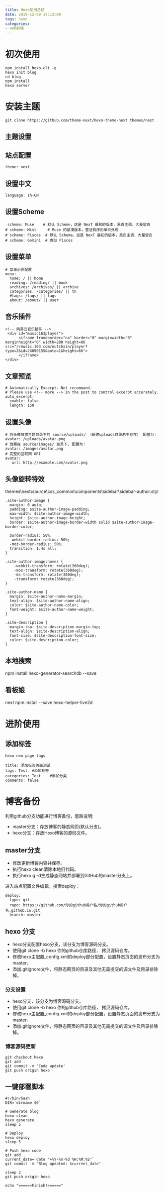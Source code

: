 ```yaml
---
title: Hexo使用总结
date: 2019-12-09 17:13:09
tags: hexo
categories: 
- web前端
---
```



# 初次使用

```
npm install hexo-cli -g
hexo init blog
cd blog
npm install
hexo server
```

# 安装主题

```
git clone https://github.com/theme-next/hexo-theme-next themes/next
```

## 主题设置

## 站点配置

```
theme: next
```

## 设置中文

```
language: zh-CN
```

## 设置Scheme

```
 scheme: Muse    # 默认 Scheme，这是 NexT 最初的版本，黑白主调，大量留白
# scheme: Mist     # Muse 的紧凑版本，整洁有序的单栏外观
# scheme: Pisces  # 默认 Scheme，这是 NexT 最初的版本，黑白主调，大量留白
# scheme: Gemini  # 类似 Pisces
```

## 设置菜单

```
# 菜单示例配置
menu:
  home: / || home
  reading: /reading/ || book
  archives: /archives/ || archive
  categories: /categories/ || th
  #tags: /tags/ || tags
  about: /about/ || user
```

## 音乐插件
```
<!-- 网易云音乐插件 -->
 <div id="music163player">
      <iframe frameborder="no" border="0" marginwidth="0" marginheight="0" width=280 height=86 src="//music.163.com/outchain/player?type=2&id=26090155&auto=1&height=66">
      </iframe>
</div>
```
## 文章预览

```
# Automatically Excerpt. Not recommand.
# Please use <!-- more --> in the post to control excerpt accurately.
auto_excerpt:
  enable: false
  length: 150
```



## 设置头像

```
# 将头像放置主题目录下的 source/uploads/ （新建uploads目录若不存在） 配置为：
avatar: /uploads/avatar.png
# 放置在 source/images/ 目录下, 配置为：
avatar: /images/avatar.png
# 完整的互联网 URI
avatar: 
   url: http://example.com/avatar.png
```


## 头像旋转特效

themes\next\source\css\_common\components\sidebar\sidebar-author.styl

```
.site-author-image {
  margin: 0 auto;
  padding: $site-author-image-padding;
  max-width: $site-author-image-width;
  height: $site-author-image-height;
  border: $site-author-image-border-width solid $site-author-image-border-color;

  border-radius: 50%;
  -webkit-border-radius: 50%;
  -moz-border-radius: 50%;
  transition: 1.4s all;
}

.site-author-image:hover {
    -webkit-transform: rotate(360deg);
    -moz-transform: rotate(360deg);
    -ms-transform: rotate(360deg);
    -transform: rotate(360deg);
}

.site-author-name {
  margin: $site-author-name-margin;
  text-align: $site-author-name-align;
  color: $site-author-name-color;
  font-weight: $site-author-name-weight;
}

.site-description {
  margin-top: $site-description-margin-top;
  text-align: $site-description-align;
  font-size: $site-description-font-size;
  color: $site-description-color;
}
```

## 本地搜索

npm install hexo-generator-searchdb --save

## 看板娘

next npm install --save hexo-helper-live2d


# 进阶使用

## 添加标签

```
hexo new page tags

title: 添加标签页面测试
tags: Test  #添加标签
categories: Test    #添加分类
comments: false
```

# 博客备份

利用github分支功能进行博客备份，思路说明:

* master分支：存放博客的静态网页(默认分支)。
* hexo分支：存放Hexo博客的源码文件。

## master分支

* 修改更新博客内容并保存。
* 执行hexo clean清除本地旧代码。
* 执行hexo g -d生成静态网站并部署到GitHub的master分支上。

进入站点配置文件编辑，搜索deploy：

```
deploy:
  type: git
  repo: https://github.com/你的github用户名/你的github用户名.github.io.git
  branch: master
```

## hexo 分支
* hexo分支配置hexo分支，该分支为博客源码分支。
* 使用git clone -b hexo 你的github仓库路径， 拷贝源码仓库。
* 修改hexo主配置_config.xml的deploy部分配置，设置静态页面的发布分支为master。
* 添加.gitignore文件，将静态网页的目录及其他无需提交的源文件及目录排除掉。



### 分支设置
* hexo分支，该分支为博客源码分支。
* 使用git clone -b hexo 你的github仓库路径， 拷贝源码仓库。
* 修改hexo主配置_config.xml的deploy部分配置，设置静态页面的发布分支为master。
* 添加.gitignore文件，将静态网页的目录及其他无需提交的源文件及目录排除掉。

### 博客源码更新

```
git checkout hexo
git add .
git commit -m 'Code update'
git push origin hexo
```


## 一键部署脚本

```
#!/bin/bash
DIR=`dirname $0`

# Generate blog
hexo clean
hexo generate
sleep 5

# Deploy
hexo deploy
sleep 5

# Push hexo code
git add .
current_date=`date "+%Y-%m-%d %H:%M:%S"`
git commit -m "Blog updated: $current_date"

sleep 2
git push origin hexo

echo "=====>Finish!<====="
```